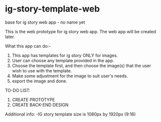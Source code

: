 # ig-story-template-web
 base for ig story web app - no name yet

 This is the web prototype for ig story web app. The web app will be created later.

What this app can do:-
1. This app has templates for ig story ONLY for images.
2. User can choose any template provided in the app.
3. Choose the template first, and then choose the image(s) that the user wish to use with the template.
4. Make some adjustment for the image to suit user's needs.
5. export the image and done.

TO-DO LIST:
1. CREATE PROTOTYPE
2. CREATE BACK-END DESIGN

Additional info:
-IG story template size is 1080px by 1920px (9:16)